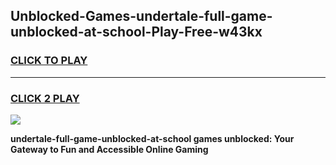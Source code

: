
## Unblocked-Games-undertale-full-game-unblocked-at-school-Play-Free-w43kx
<h3>
<a href="https://premium76.site?title=undertale-full-game-unblocked-at-school&ref=20M">CLICK TO PLAY</a></h3>
<hr>

<h3>
<a href="https://premium76.site?title=undertale-full-game-unblocked-at-school&ref=20M">CLICK 2 PLAY</a>
  
</h3>

<a href="https://premium76.site?title=undertale-full-game-unblocked-at-school&ref=19M"><img src="https://clearcache.store/games.png"></a>


**undertale-full-game-unblocked-at-school games unblocked: Your Gateway to Fun and Accessible Online Gaming**

